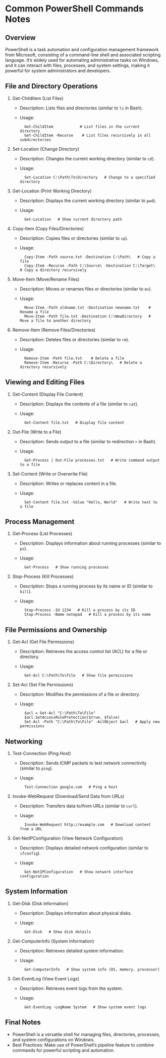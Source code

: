 # Common PowerShell Commands Notes
## Overview
PowerShell is a task automation and configuration management framework from Microsoft, consisting of a command-line shell and associated scripting language. It’s widely used for automating administrative tasks on Windows, and it can interact with files, processes, and system settings, making it powerful for system administrators and developers.

## File and Directory Operations
1. Get-ChildItem (List Files)
    - Description: Lists files and directories (similar to ```ls``` in Bash).
    - Usage:

            Get-ChildItem            # List files in the current directory
            Get-ChildItem -Recurse    # List files recursively in all subdirectories
2. Set-Location (Change Directory)
    - Description: Changes the current working directory (similar to ```cd```).
    - Usage:

            Set-Location C:\Path\To\Directory   # Change to a specified directory
3. Get-Location (Print Working Directory)
    - Description: Displays the current working directory (similar to ```pwd```).
    - Usage:

            Get-Location   # Show current directory path
4. Copy-Item (Copy Files/Directories)
    - Description: Copies files or directories (similar to ```cp```).
    - Usage:

            Copy-Item -Path source.txt -Destination C:\Path\   # Copy a file
            Copy-Item -Recurse -Path C:\Source\ -Destination C:\Target\   # Copy a directory recursively
5. Move-Item (Move/Rename Files)
    - Description: Moves or renames files or directories (similar to ```mv```).
    - Usage:

            Move-Item -Path oldname.txt -Destination newname.txt    # Rename a file
            Move-Item -Path file.txt -Destination C:\NewDirectory   # Move a file to another directory
6. Remove-Item (Remove Files/Directories)
    - Description: Deletes files or directories (similar to ```rm```).
    - Usage:

            Remove-Item -Path file.txt    # Delete a file
            Remove-Item -Recurse -Path C:\Directory\   # Delete a directory recursively

## Viewing and Editing Files
1. Get-Content (Display File Content)
    - Description: Displays the contents of a file (similar to ```cat```).
    - Usage:

            Get-Content file.txt   # Display file content
2. Out-File (Write to a File)
    - Description: Sends output to a file (similar to redirection ```>``` in Bash).
    - Usage:

            Get-Process | Out-File processes.txt   # Write command output to a file
3. Set-Content (Write or Overwrite File)
    - Description: Writes or replaces content in a file.
    - Usage:

            Set-Content file.txt -Value "Hello, World"   # Write text to a file

## Process Management
1. Get-Process (List Processes)
    - Description: Displays information about running processes (similar to ```ps```).
    - Usage:

            Get-Process   # Show running processes
2. Stop-Process (Kill Processes)
    - Description: Stops a running process by its name or ID (similar to ```kill```).
    - Usage:

            Stop-Process -Id 1234   # Kill a process by its ID
            Stop-Process -Name notepad   # Kill a process by its name

## File Permissions and Ownership
1. Get-Acl (Get File Permissions)
    - Description: Retrieves the access control list (ACL) for a file or directory.
    - Usage:

            Get-Acl C:\Path\To\File   # Show file permissions
2. Set-Acl (Set File Permissions)
    - Description: Modifies the permissions of a file or directory.
    - Usage:

            $acl = Get-Acl "C:\Path\To\File"
            $acl.SetAccessRuleProtection($true, $false)
            Set-Acl -Path "C:\Path\To\File" -AclObject $acl   # Apply new permissions

## Networking
1. Test-Connection (Ping Host)
    - Description: Sends ICMP packets to test network connectivity (similar to ```ping```).
    - Usage:

            Test-Connection google.com   # Ping a host
2. Invoke-WebRequest (Download/Send Data from URLs)
    - Description: Transfers data to/from URLs (similar to ```curl```).
    - Usage:

            Invoke-WebRequest http://example.com   # Download content from a URL
3. Get-NetIPConfiguration (View Network Configuration)
    - Description: Displays detailed network configuration (similar to ```ifconfig```).
    - Usage:

            Get-NetIPConfiguration   # Show network interface configuration

## System Information
1. Get-Disk (Disk Information)
    - Description: Displays information about physical disks.
    - Usage:

            Get-Disk   # Show disk details
2. Get-ComputerInfo (System Information)
    - Description: Retrieves detailed system information.
    - Usage:

            Get-ComputerInfo   # Show system info (OS, memory, processor)
3. Get-EventLog (View Event Logs)
    - Description: Retrieves event logs from the system.
    - Usage:

            Get-EventLog -LogName System   # Show system event logs

## Final Notes
- PowerShell is a versatile shell for managing files, directories, processes, and system configurations on Windows.
- Best Practices: Make use of PowerShell’s pipeline feature to combine commands for powerful scripting and automation.
